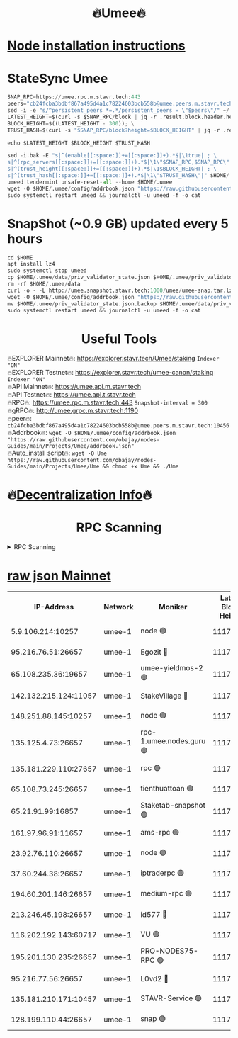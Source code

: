 <h1 align="center"> 🔥Umee🔥</h1>


[Node installation instructions](https://github.com/obajay/nodes-Guides/tree/main/Projects/Umee)
=
# StateSync Umee
```python
SNAP_RPC=https://umee.rpc.m.stavr.tech:443
peers="cb24fcba3bdbf867a495d4a1c78224603bcb558b@umee.peers.m.stavr.tech:10456"
sed -i -e "s/^persistent_peers *=.*/persistent_peers = \"$peers\"/" ~/.umee/config/config.toml
LATEST_HEIGHT=$(curl -s $SNAP_RPC/block | jq -r .result.block.header.height); \
BLOCK_HEIGHT=$((LATEST_HEIGHT - 300)); \
TRUST_HASH=$(curl -s "$SNAP_RPC/block?height=$BLOCK_HEIGHT" | jq -r .result.block_id.hash)

echo $LATEST_HEIGHT $BLOCK_HEIGHT $TRUST_HASH

sed -i.bak -E "s|^(enable[[:space:]]+=[[:space:]]+).*$|\1true| ; \
s|^(rpc_servers[[:space:]]+=[[:space:]]+).*$|\1\"$SNAP_RPC,$SNAP_RPC\"| ; \
s|^(trust_height[[:space:]]+=[[:space:]]+).*$|\1$BLOCK_HEIGHT| ; \
s|^(trust_hash[[:space:]]+=[[:space:]]+).*$|\1\"$TRUST_HASH\"|" $HOME/.umee/config/config.toml
umeed tendermint unsafe-reset-all --home $HOME/.umee
wget -O $HOME/.umee/config/addrbook.json "https://raw.githubusercontent.com/obajay/nodes-Guides/main/Projects/Umee/addrbook.json"
sudo systemctl restart umeed && journalctl -u umeed -f -o cat
```
# SnapShot (~0.9 GB) updated every 5 hours
```python
cd $HOME
apt install lz4
sudo systemctl stop umeed
cp $HOME/.umee/data/priv_validator_state.json $HOME/.umee/priv_validator_state.json.backup
rm -rf $HOME/.umee/data
curl -o - -L http://umee.snapshot.stavr.tech:1000/umee/umee-snap.tar.lz4 | lz4 -c -d - | tar -x -C $HOME/.umee --strip-components 2
wget -O $HOME/.umee/config/addrbook.json "https://raw.githubusercontent.com/obajay/nodes-Guides/main/Projects/Umee/addrbook.json"
mv $HOME/.umee/priv_validator_state.json.backup $HOME/.umee/data/priv_validator_state.json
sudo systemctl restart umeed && journalctl -u umeed -f -o cat
```
 <h1 align="center"> Useful Tools</h1>

🔥EXPLORER Mainnet🔥:      https://explorer.stavr.tech/Umee/staking             `Indexer "ON"` \
🔥EXPLORER Testnet🔥:        https://explorer.stavr.tech/umee-canon/staking      `Indexer "ON"` \
🔥API Mainnet🔥:                   https://umee.api.m.stavr.tech \
🔥API Testnet🔥:                     https://umee.api.t.stavr.tech \
🔥RPC🔥:                           https://umee.rpc.m.stavr.tech:443                     `Snapshot-interval = 300` \
🔥gRPC🔥:                              http://umee.grpc.m.stavr.tech:1190 \
🔥peer🔥:                     `cb24fcba3bdbf867a495d4a1c78224603bcb558b@umee.peers.m.stavr.tech:10456` \
🔥Addrbook🔥:    ```wget -O $HOME/.umee/config/addrbook.json "https://raw.githubusercontent.com/obajay/nodes-Guides/main/Projects/Umee/addrbook.json"``` \
🔥Auto_install script🔥: ```wget -O Ume https://raw.githubusercontent.com/obajay/nodes-Guides/main/Projects/Umee/Ume && chmod +x Ume && ./Ume```

🔥[Decentralization Info](https://github.com/obajay/StateSync-snapshots/tree/main/Projects/Umee/Decentralization)🔥
=

<h1 align="center"> RPC Scanning</h1>

<details>
<summary>RPC Scanning</summary>

<h2 align="center"> We scan nodes in real time every 4 hours. And we provide the final result of RPC endpoints.
We cannot influence the operation of these nodes in any way. </h2>


```python
If Voting Power is higher than 0 --> then the Node is a validator of the network and may be subject to attack and be a potential threat to the chain.
```
```python
We marked such validators with a red symbol
```

</details>

[raw json Mainnet](https://rpc-check.umeem.stavr.tech/umeem/rpc-umeem-result.json)
=



<table><tr><th>IP-Address</th><th>Network</th><th>Moniker</th><th>Latest Block Height</th><th>Earliest Block Height</th><th>Catching Up</th><th>Tx Index</th><th>Voting Power</th><th>Scan Time</th></tr><tr><td>5.9.106.214:10257</td><td>umee-1</td><td>node 🟢</td><td>11172535</td><td>7942001</td><td>False</td><td>on</td><td>0</td><td>2024-03-25T07:59:07.911223316UTC</td></tr><tr><td>95.216.76.51:26657</td><td>umee-1</td><td>Egozit 🔴</td><td>11172544</td><td>8262001</td><td>False</td><td>off</td><td>38782127</td><td>2024-03-25T08:00:00.089775173UTC</td></tr><tr><td>65.108.235.36:19657</td><td>umee-1</td><td>umee-yieldmos-2 🟢</td><td>11172502</td><td>9575548</td><td>False</td><td>on</td><td>0</td><td>2024-03-25T07:55:48.538266370UTC</td></tr><tr><td>142.132.215.124:11057</td><td>umee-1</td><td>StakeVillage 🔴</td><td>11172563</td><td>10027726</td><td>False</td><td>on</td><td>1760636</td><td>2024-03-25T08:01:52.812645767UTC</td></tr><tr><td>148.251.88.145:10257</td><td>umee-1</td><td>node 🟢</td><td>11172515</td><td>10179652</td><td>False</td><td>on</td><td>0</td><td>2024-03-25T07:57:05.668424994UTC</td></tr><tr><td>135.125.4.73:26657</td><td>umee-1</td><td>rpc-1.umee.nodes.guru 🟢</td><td>11172544</td><td>10691018</td><td>False</td><td>on</td><td>0</td><td>2024-03-25T08:00:02.468504803UTC</td></tr><tr><td>135.181.229.110:27657</td><td>umee-1</td><td>rpc 🟢</td><td>11172510</td><td>10754071</td><td>False</td><td>on</td><td>0</td><td>2024-03-25T07:56:40.759777985UTC</td></tr><tr><td>65.108.73.245:26657</td><td>umee-1</td><td>tienthuattoan 🟢</td><td>11172524</td><td>10787155</td><td>False</td><td>on</td><td>0</td><td>2024-03-25T07:58:03.097514345UTC</td></tr><tr><td>65.21.91.99:16857</td><td>umee-1</td><td>Staketab-snapshot 🟢</td><td>11172526</td><td>10910001</td><td>False</td><td>off</td><td>0</td><td>2024-03-25T07:58:11.653179196UTC</td></tr><tr><td>161.97.96.91:11657</td><td>umee-1</td><td>ams-rpc 🟢</td><td>11172555</td><td>10929930</td><td>False</td><td>on</td><td>0</td><td>2024-03-25T08:01:04.694475537UTC</td></tr><tr><td>23.92.76.110:26657</td><td>umee-1</td><td>node 🟢</td><td>11172564</td><td>10938001</td><td>False</td><td>on</td><td>0</td><td>2024-03-25T08:01:59.858290507UTC</td></tr><tr><td>37.60.244.38:26657</td><td>umee-1</td><td>iptraderpc 🟢</td><td>11172510</td><td>11013104</td><td>False</td><td>on</td><td>0</td><td>2024-03-25T07:56:38.310545753UTC</td></tr><tr><td>194.60.201.146:26657</td><td>umee-1</td><td>medium-rpc 🟢</td><td>11172517</td><td>11013104</td><td>False</td><td>on</td><td>0</td><td>2024-03-25T07:57:22.729544909UTC</td></tr><tr><td>213.246.45.198:26657</td><td>umee-1</td><td>id577 🔴</td><td>11172515</td><td>11029001</td><td>False</td><td>on</td><td>35123635</td><td>2024-03-25T07:57:08.001722939UTC</td></tr><tr><td>116.202.192.143:60717</td><td>umee-1</td><td>VU 🟢</td><td>11172506</td><td>11042001</td><td>False</td><td>off</td><td>0</td><td>2024-03-25T07:56:16.440474102UTC</td></tr><tr><td>195.201.130.235:26657</td><td>umee-1</td><td>PRO-NODES75-RPC 🟢</td><td>11172533</td><td>11072533</td><td>False</td><td>on</td><td>0</td><td>2024-03-25T07:58:57.301481873UTC</td></tr><tr><td>95.216.77.56:26657</td><td>umee-1</td><td>L0vd2 🔴</td><td>11172555</td><td>11072555</td><td>False</td><td>off</td><td>38534808</td><td>2024-03-25T08:01:04.427931012UTC</td></tr><tr><td>135.181.210.171:10457</td><td>umee-1</td><td>STAVR-Service 🟢</td><td>11172548</td><td>11169001</td><td>False</td><td>on</td><td>0</td><td>2024-03-25T08:00:23.454523024UTC</td></tr><tr><td>128.199.110.44:26657</td><td>umee-1</td><td>snap 🟢</td><td>11172553</td><td>11171325</td><td>False</td><td>off</td><td>0</td><td>2024-03-25T08:00:51.492994647UTC</td></tr></table>
